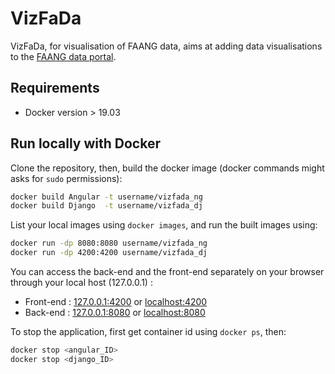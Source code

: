 # VizFaDa

VizFaDa, for visualisation of FAANG data, aims at adding data visualisations to the [FAANG data portal](https://data.faang.org).

## Requirements

* Docker version > 19.03

## Run locally with Docker

Clone the repository, then, build the docker image (docker commands might asks for `sudo` permissions):

```bash
docker build Angular -t username/vizfada_ng
docker build Django  -t username/vizfada_dj
```
List your local images using `docker images`, and run the built images using:

```bash
docker run -dp 8080:8080 username/vizfada_ng
docker run -dp 4200:4200 username/vizfada_dj
```

You can access the back-end and the front-end separately on your browser through your local host (127.0.0.1) :

* Front-end : [127.0.0.1:4200](http://127.0.0.1:4200) or [localhost:4200](http://localhost:4200/)
* Back-end : [127.0.0.1:8080](http://127.0.0.1:8080) or [localhost:8080](http://localhost:8080/)

To stop the application, first get container id using `docker ps`, then:

```bash
docker stop <angular_ID>
docker stop <django_ID>
```
